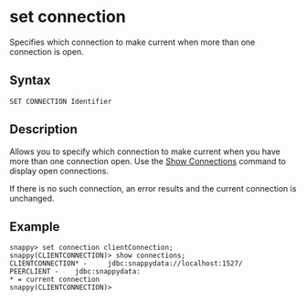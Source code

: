 # set connection

Specifies which connection to make current when more than one connection is open.

## Syntax

``` pre
SET CONNECTION Identifier
```

## Description

Allows you to specify which connection to make current when you have more than one connection open. Use the [Show Connections](show.md) command to display open connections.

If there is no such connection, an error results and the current connection is unchanged.

## Example

``` pre
snappy> set connection clientConnection;
snappy(CLIENTCONNECTION)> show connections;
CLIENTCONNECTION* -     jdbc:snappydata://localhost:1527/
PEERCLIENT -    jdbc:snappydata:
* = current connection
snappy(CLIENTCONNECTION)>
```


